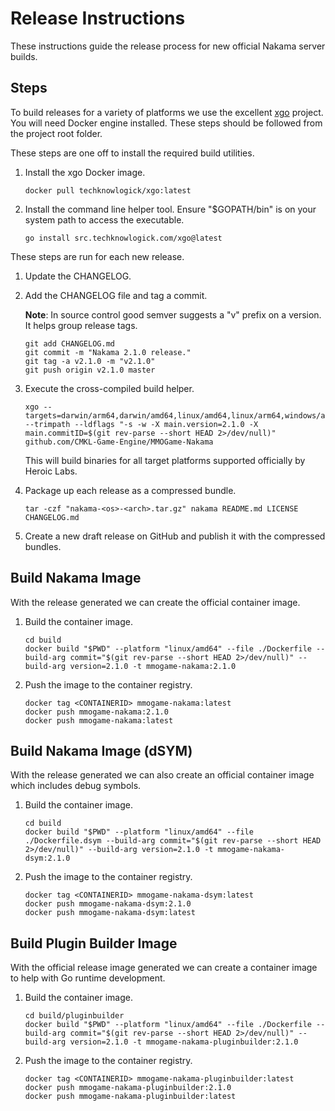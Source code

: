 Release Instructions
===

These instructions guide the release process for new official Nakama server builds.

## Steps

To build releases for a variety of platforms we use the excellent [xgo](https://github.com/techknowlogick/xgo) project. You will need Docker engine installed. These steps should be followed from the project root folder.

These steps are one off to install the required build utilities.

1. Install the xgo Docker image.

   ```
   docker pull techknowlogick/xgo:latest
   ```

2. Install the command line helper tool. Ensure "$GOPATH/bin" is on your system path to access the executable.

   ```
   go install src.techknowlogick.com/xgo@latest
   ```

These steps are run for each new release.

1. Update the CHANGELOG.

2. Add the CHANGELOG file and tag a commit.

   __Note__: In source control good semver suggests a "v" prefix on a version. It helps group release tags.

   ```
   git add CHANGELOG.md
   git commit -m "Nakama 2.1.0 release."
   git tag -a v2.1.0 -m "v2.1.0"
   git push origin v2.1.0 master
   ```

3. Execute the cross-compiled build helper.

   ```
   xgo --targets=darwin/arm64,darwin/amd64,linux/amd64,linux/arm64,windows/amd64 --trimpath --ldflags "-s -w -X main.version=2.1.0 -X main.commitID=$(git rev-parse --short HEAD 2>/dev/null)" github.com/CMKL-Game-Engine/MMOGame-Nakama
   ```

   This will build binaries for all target platforms supported officially by Heroic Labs.

4. Package up each release as a compressed bundle.

   ```
   tar -czf "nakama-<os>-<arch>.tar.gz" nakama README.md LICENSE CHANGELOG.md
   ```

5. Create a new draft release on GitHub and publish it with the compressed bundles.

## Build Nakama Image

With the release generated we can create the official container image.

1. Build the container image.

   ```
   cd build
   docker build "$PWD" --platform "linux/amd64" --file ./Dockerfile --build-arg commit="$(git rev-parse --short HEAD 2>/dev/null)" --build-arg version=2.1.0 -t mmogame-nakama:2.1.0
   ```

2. Push the image to the container registry.

   ```
   docker tag <CONTAINERID> mmogame-nakama:latest
   docker push mmogame-nakama:2.1.0
   docker push mmogame-nakama:latest
   ```

## Build Nakama Image (dSYM)

With the release generated we can also create an official container image which includes debug symbols.

1. Build the container image.

   ```
   cd build
   docker build "$PWD" --platform "linux/amd64" --file ./Dockerfile.dsym --build-arg commit="$(git rev-parse --short HEAD 2>/dev/null)" --build-arg version=2.1.0 -t mmogame-nakama-dsym:2.1.0
   ```

2. Push the image to the container registry.

   ```
   docker tag <CONTAINERID> mmogame-nakama-dsym:latest
   docker push mmogame-nakama-dsym:2.1.0
   docker push mmogame-nakama-dsym:latest
   ```

## Build Plugin Builder Image

With the official release image generated we can create a container image to help with Go runtime development.

1. Build the container image.

   ```
   cd build/pluginbuilder
   docker build "$PWD" --platform "linux/amd64" --file ./Dockerfile --build-arg commit="$(git rev-parse --short HEAD 2>/dev/null)" --build-arg version=2.1.0 -t mmogame-nakama-pluginbuilder:2.1.0
   ```

2. Push the image to the container registry.

   ```
   docker tag <CONTAINERID> mmogame-nakama-pluginbuilder:latest
   docker push mmogame-nakama-pluginbuilder:2.1.0
   docker push mmogame-nakama-pluginbuilder:latest
   ```
